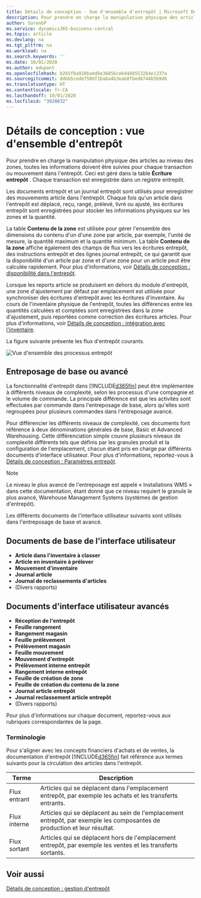 ```yaml
---
title: Détails de conception - Vue d'ensemble d'entrepôt | Microsoft Docs
description: Pour prendre en charge la manipulation physique des articles au niveau des zones, toutes les informations doivent être suivies pour chaque transaction ou mouvement dans l'entrepôt. Ceci est géré dans la table **Écriture entrepôt** . Chaque transaction est enregistrée dans un registre entrepôt.
author: SorenGP
ms.service: dynamics365-business-central
ms.topic: article
ms.devlang: na
ms.tgt_pltfrm: na
ms.workload: na
ms.search.keywords: ''
ms.date: 10/01/2020
ms.author: edupont
ms.openlocfilehash: b265f8a910ba4d6e36856ce6d4485532b4e1337a
ms.sourcegitcommit: ddbb5cede750df1baba4b3eab8fbed6744b5b9d6
ms.translationtype: HT
ms.contentlocale: fr-CA
ms.lasthandoff: 10/01/2020
ms.locfileid: "3920832"
---
```

# <a name="design-details-warehouse-overview"></a>Détails de conception : vue d'ensemble d'entrepôt
Pour prendre en charge la manipulation physique des articles au niveau des zones, toutes les informations doivent être suivies pour chaque transaction ou mouvement dans l'entrepôt. Ceci est géré dans la table **Écriture entrepôt** . Chaque transaction est enregistrée dans un registre entrepôt.  

Les documents entrepôt et un journal entrepôt sont utilisés pour enregistrer des mouvements article dans l'entrepôt. Chaque fois qu'un article dans l'entrepôt est déplacé, reçu, rangé, prélevé, livré ou ajusté, les écritures entrepôt sont enregistrées pour stocker les informations physiques sur les zones et la quantité.

La table **Contenu de la zone** est utilisée pour gérer l'ensemble des dimensions du contenu d'un d'une zone par article, par exemple, l'unité de mesure, la quantité maximum et la quantité minimum. La table **Contenu de la zone** affiche également des champs de flux vers les écritures entrepôt, des instructions entrepôt et des lignes journal entrepôt, ce qui garantit que la disponibilité d'un article par zone et d'une zone pour un article peut être calculée rapidement. Pour plus d'informations, voir [Détails de conception : disponibilité dans l'entrepôt](design-details-availability-in-the-warehouse.md).  

Lorsque les reports article se produisent en dehors du module d'entrepôt, une zone d'ajustement par défaut par emplacement est utilisée pour synchroniser des écritures d'entrepôt avec les écritures d'inventaire. Au cours de l'inventaire physique de l'entrepôt, toutes les différences entre les quantités calculées et comptées sont enregistrées dans la zone d'ajustement, puis reportées comme correction des écritures articles. Pour plus d'informations, voir [Détails de conception : intégration avec l'inventaire](design-details-integration-with-inventory.md).  

La figure suivante présente les flux d'entrepôt courants.  

![Vue d'ensemble des processus entrepôt](media/design_details_warehouse_management_overview.png "Vue d'ensemble des processus entrepôt")  

## <a name="basic-or-advanced-warehousing"></a>Entreposage de base ou avancé  
La fonctionnalité d'entrepôt dans [!INCLUDE[d365fin](includes/d365fin_md.md)] peut être implémentée à différents niveaux de complexité, selon les processus d'une compagnie et le volume de commande. La principale différence est que les activités sont effectuées par commande dans l'entreposage de base, alors qu'elles sont regroupées pour plusieurs commandes dans l'entreposage avancé.  

 Pour différencier les différents niveaux de complexité, ces documents font référence à deux dénominations générales de base, Basic et Advanced Warehousing. Cette différenciation simple couvre plusieurs niveaux de complexité différents tels que définis par les granules produit et la configuration de l'emplacement, chacun étant pris en charge par différents documents d'interface utilisateur. Pour plus d'informations, reportez\-vous à [Détails de conception : Paramètres entrepôt](design-details-warehouse-setup.md).  

> [!NOTE]  
>  Le niveau le plus avancé de l'entreposage est appelé « Installations WMS » dans cette documentation, étant donné que ce niveau requiert le granule le plus avancé, Warehouse Management Systems (systèmes de gestion d'entrepôt).  

 Les différents documents de l'interface utilisateur suivants sont utilisés dans l'entreposage de base et avancé.  

## <a name="basic-ui-documents"></a>Documents de base de l'interface utilisateur  

-   **Article dans l'inventaire à classer**  
-   **Article en inventaire à prélever**  
-   **Mouvement d'inventaire**  
-   **Journal article**  
-   **Journal de reclassements d'articles**  
-   (Divers rapports)  

## <a name="advanced-ui-documents"></a>Documents d'interface utilisateur avancés  

-   **Réception de l'entrepôt**  
-   **Feuille rangement**  
-   **Rangement magasin**  
-   **Feuille prélèvement**  
-   **Prélèvement magasin**  
-   **Feuille mouvement**  
-   **Mouvement d'entrepôt**  
-   **Prélèvement interne entrepôt**  
-   **Rangement interne entrepôt**  
-   **Feuille de création de zone**  
-   **Feuille de création du contenu de la zone**  
-   **Journal article entrepôt**  
-   **Journal reclassement article entrepôt**  
-   (Divers rapports)  

Pour plus d'informations sur chaque document, reportez-vous aux rubriques correspondantes de la page.  

### <a name="terminology"></a>Terminologie  
Pour s'aligner avec les concepts financiers d'achats et de ventes, la documentation d'entrepôt [!INCLUDE[d365fin](includes/d365fin_md.md)] fait référence aux termes suivants pour la circulation des articles dans l'entrepôt.  

|Terme|Description|  
|----------|---------------------------------------|  
|Flux entrant|Articles qui se déplacent dans l'emplacement entrepôt, par exemple les achats et les transferts entrants.|  
|Flux interne|Articles qui se déplacent au sein de l'emplacement entrepôt, par exemple les composantes de production et leur résultat.|  
|Flux sortant|Articles qui se déplacent hors de l'emplacement entrepôt, par exemple les ventes et les transferts sortants.|  

## <a name="see-also"></a>Voir aussi  
 [Détails de conception : gestion d'entrepôt](design-details-warehouse-management.md)
